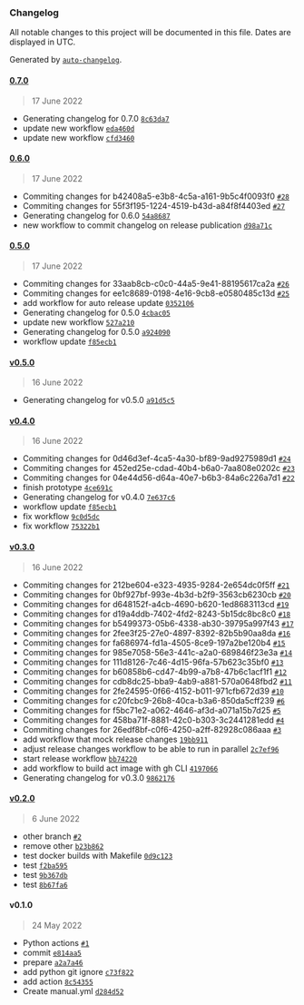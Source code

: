 ### Changelog

All notable changes to this project will be documented in this file. Dates are displayed in UTC.

Generated by [`auto-changelog`](https://github.com/CookPete/auto-changelog).

#### [0.7.0](https://github.com/RafalSkolasinski/test-gh-actions/compare/0.6.0...0.7.0)

> 17 June 2022

- Generating changelog for 0.7.0 [`8c63da7`](https://github.com/RafalSkolasinski/test-gh-actions/commit/8c63da7c05fd889ec816d86ddd669b12da22d0ce)
- update new workflow [`eda460d`](https://github.com/RafalSkolasinski/test-gh-actions/commit/eda460d7136b3479016351d6e20fb63bf8f26de8)
- update new workflow [`cfd3460`](https://github.com/RafalSkolasinski/test-gh-actions/commit/cfd34604ac1553fe529e12bc8bc4e7b24da3117c)

#### [0.6.0](https://github.com/RafalSkolasinski/test-gh-actions/compare/0.5.0...0.6.0)

> 17 June 2022

- Commiting changes for b42408a5-e3b8-4c5a-a161-9b5c4f0093f0 [`#28`](https://github.com/RafalSkolasinski/test-gh-actions/pull/28)
- Commiting changes for 55f3f195-1224-4519-b43d-a84f8f4403ed [`#27`](https://github.com/RafalSkolasinski/test-gh-actions/pull/27)
- Generating changelog for 0.6.0 [`54a8687`](https://github.com/RafalSkolasinski/test-gh-actions/commit/54a868783d8802207afaf881095e1d76b510f5be)
- new workflow to commit changelog on release publication [`d98a71c`](https://github.com/RafalSkolasinski/test-gh-actions/commit/d98a71ceaa5f8b47e408c4af94db7740ef26fefd)

#### [0.5.0](https://github.com/RafalSkolasinski/test-gh-actions/compare/v0.5.0...0.5.0)

> 17 June 2022

- Commiting changes for 33aab8cb-c0c0-44a5-9e41-88195617ca2a [`#26`](https://github.com/RafalSkolasinski/test-gh-actions/pull/26)
- Commiting changes for ee1c8689-0198-4e16-9cb8-e0580485c13d [`#25`](https://github.com/RafalSkolasinski/test-gh-actions/pull/25)
- add workflow for auto release update [`0352106`](https://github.com/RafalSkolasinski/test-gh-actions/commit/035210609e4f195626ba8e9cff72900194af8ac4)
- Generating changelog for 0.5.0 [`4cbac05`](https://github.com/RafalSkolasinski/test-gh-actions/commit/4cbac0538bf34746554111d23b11d6ecf8e98fa8)
- update new workflow [`527a210`](https://github.com/RafalSkolasinski/test-gh-actions/commit/527a210c950a8a08311bf083a05c0e1aa9d3b7d2)
- Generating changelog for 0.5.0 [`a924090`](https://github.com/RafalSkolasinski/test-gh-actions/commit/a92409060b8e8b18f0e1fef4a6bed0ad9f2725a6)
- workflow update [`f85ecb1`](https://github.com/RafalSkolasinski/test-gh-actions/commit/f85ecb1d161584ed232aabc9831aa47e3af83d72)

#### [v0.5.0](https://github.com/RafalSkolasinski/test-gh-actions/compare/v0.4.0...v0.5.0)

> 16 June 2022

- Generating changelog for v0.5.0 [`a91d5c5`](https://github.com/RafalSkolasinski/test-gh-actions/commit/a91d5c57464283decd5ef1435f3eb60070dbe852)

#### [v0.4.0](https://github.com/RafalSkolasinski/test-gh-actions/compare/v0.3.0...v0.4.0)

> 16 June 2022

- Commiting changes for 0d46d3ef-4ca5-4a30-bf89-9ad9275989d1 [`#24`](https://github.com/RafalSkolasinski/test-gh-actions/pull/24)
- Commiting changes for 452ed25e-cdad-40b4-b6a0-7aa808e0202c [`#23`](https://github.com/RafalSkolasinski/test-gh-actions/pull/23)
- Commiting changes for 04e44d56-d64a-40e7-b6b3-84a6c226a7d1 [`#22`](https://github.com/RafalSkolasinski/test-gh-actions/pull/22)
- finish prototype [`4ce691c`](https://github.com/RafalSkolasinski/test-gh-actions/commit/4ce691c5fbec0f918da7d1ff99adec2a92b1aed3)
- Generating changelog for v0.4.0 [`7e637c6`](https://github.com/RafalSkolasinski/test-gh-actions/commit/7e637c66ebc84d1be79471709537a0f54098d47d)
- workflow update [`f85ecb1`](https://github.com/RafalSkolasinski/test-gh-actions/commit/f85ecb1d161584ed232aabc9831aa47e3af83d72)
- fix workflow [`9c0d5dc`](https://github.com/RafalSkolasinski/test-gh-actions/commit/9c0d5dcca21f116872764471b77aa6645ed0f186)
- fix workflow [`75322b1`](https://github.com/RafalSkolasinski/test-gh-actions/commit/75322b16049aa826238177050773403c72321607)

#### [v0.3.0](https://github.com/RafalSkolasinski/test-gh-actions/compare/v0.2.0...v0.3.0)

> 16 June 2022

- Commiting changes for 212be604-e323-4935-9284-2e654dc0f5ff [`#21`](https://github.com/RafalSkolasinski/test-gh-actions/pull/21)
- Commiting changes for 0bf927bf-993e-4b3d-b2f9-3563cb6230cb [`#20`](https://github.com/RafalSkolasinski/test-gh-actions/pull/20)
- Commiting changes for d648152f-a4cb-4690-b620-1ed8683113cd [`#19`](https://github.com/RafalSkolasinski/test-gh-actions/pull/19)
- Commiting changes for d19a4ddb-7402-4fd2-8243-5b15dc8bc8c0 [`#18`](https://github.com/RafalSkolasinski/test-gh-actions/pull/18)
- Commiting changes for b5499373-05b6-4338-ab30-39795a997f43 [`#17`](https://github.com/RafalSkolasinski/test-gh-actions/pull/17)
- Commiting changes for 2fee3f25-27e0-4897-8392-82b5b90aa8da [`#16`](https://github.com/RafalSkolasinski/test-gh-actions/pull/16)
- Commiting changes for fa686974-fd1a-4505-8ce9-197a2be120b4 [`#15`](https://github.com/RafalSkolasinski/test-gh-actions/pull/15)
- Commiting changes for 985e7058-56e3-441c-a2a0-689846f23e3a [`#14`](https://github.com/RafalSkolasinski/test-gh-actions/pull/14)
- Commiting changes for 111d8126-7c46-4d15-96fa-57b623c35bf0 [`#13`](https://github.com/RafalSkolasinski/test-gh-actions/pull/13)
- Commiting changes for b60858b6-cd47-4b99-a7b8-47b6c1acf1f1 [`#12`](https://github.com/RafalSkolasinski/test-gh-actions/pull/12)
- Commiting changes for cdb8dc25-bba9-4ab9-a881-570a0648fbd2 [`#11`](https://github.com/RafalSkolasinski/test-gh-actions/pull/11)
- Commiting changes for 2fe24595-0f66-4152-b011-971cfb672d39 [`#10`](https://github.com/RafalSkolasinski/test-gh-actions/pull/10)
- Commiting changes for c20fcbc9-26b8-40ca-b3a6-850da5cff239 [`#6`](https://github.com/RafalSkolasinski/test-gh-actions/pull/6)
- Commiting changes for f5bc71e2-a062-4646-af3d-a071a15b7d25 [`#5`](https://github.com/RafalSkolasinski/test-gh-actions/pull/5)
- Commiting changes for 458ba71f-8881-42c0-b303-3c2441281edd [`#4`](https://github.com/RafalSkolasinski/test-gh-actions/pull/4)
- Commiting changes for 26edf8bf-c0f6-4250-a2ff-82928c086aaa [`#3`](https://github.com/RafalSkolasinski/test-gh-actions/pull/3)
- add workflow that mock release changes [`19bb911`](https://github.com/RafalSkolasinski/test-gh-actions/commit/19bb9113194c5ecbf6de32dfb014058b9831159f)
- adjust release changes workflow to be able to run in parallel [`2c7ef96`](https://github.com/RafalSkolasinski/test-gh-actions/commit/2c7ef96e842de0517dcbb67505013be301a07acd)
- start release workflow [`bb74220`](https://github.com/RafalSkolasinski/test-gh-actions/commit/bb7422068dc988907f784e6e999a2697220ec87b)
- add workflow to build act image with gh CLI [`4197066`](https://github.com/RafalSkolasinski/test-gh-actions/commit/4197066a66921ed898de1856f4d3ca75707f6dff)
- Generating changelog for v0.3.0 [`9862176`](https://github.com/RafalSkolasinski/test-gh-actions/commit/9862176b9c2c7a596164612f5e4fbd326d8fcd02)

#### [v0.2.0](https://github.com/RafalSkolasinski/test-gh-actions/compare/v0.1.0...v0.2.0)

> 6 June 2022

- other branch [`#2`](https://github.com/RafalSkolasinski/test-gh-actions/pull/2)
- remove other [`b23b862`](https://github.com/RafalSkolasinski/test-gh-actions/commit/b23b8625db4c1c5774841429f36615625f66b8ba)
- test docker builds with Makefile [`0d9c123`](https://github.com/RafalSkolasinski/test-gh-actions/commit/0d9c123bfd4d70c942be05c5e290947c6af4ca9d)
- test [`f2ba595`](https://github.com/RafalSkolasinski/test-gh-actions/commit/f2ba595a4e8b61a75085d114fb1e348bf5cbaa64)
- test [`9b367db`](https://github.com/RafalSkolasinski/test-gh-actions/commit/9b367db6cee2a4999bf6444d8fa9b90d8cb6d373)
- test [`8b67fa6`](https://github.com/RafalSkolasinski/test-gh-actions/commit/8b67fa6d49461409663b289fc7fdb12d93d0f8ae)

#### v0.1.0

> 24 May 2022

- Python actions [`#1`](https://github.com/RafalSkolasinski/test-gh-actions/pull/1)
- commit [`e814aa5`](https://github.com/RafalSkolasinski/test-gh-actions/commit/e814aa500d19f3fed746f19b51ef49e168a112f2)
- prepare [`a2a7a46`](https://github.com/RafalSkolasinski/test-gh-actions/commit/a2a7a46f8e0477f7c062033a0fce0cf77c5be6f1)
- add python git ignore [`c73f822`](https://github.com/RafalSkolasinski/test-gh-actions/commit/c73f822397b27c49203660a2a98bc51b36dc4276)
- add action [`8c54355`](https://github.com/RafalSkolasinski/test-gh-actions/commit/8c543553337c64a705079644badfb7c8d40a9d12)
- Create manual.yml [`d284d52`](https://github.com/RafalSkolasinski/test-gh-actions/commit/d284d52c76763530391b779c3ef41329dc181957)
